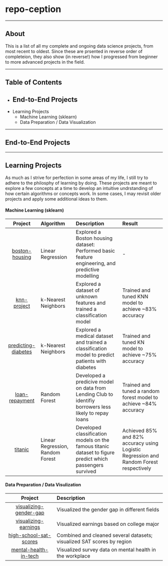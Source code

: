 # repo-ception

---
## About
This is a list of all my complete and ongoing data science projects, from most recent to oldest. Since these are prsented in reverse order of completeion, they also show (in reverse!) how I progressed from beginner to more advanced projects in the field.

---
## Table of Contents

- End-to-End Projects
  -
- Learning Projects
  - Machine Learning (sklearn)
  - Data Preparation / Data Visualization
___
## End-to-End Projects

___

## Learning Projects
As much as I strive for perfection in some areas of my life, I still try to adhere to the philosphy of learning by doing. These projects are meant to explore a few concepts at a time to develop an intuitive undrstanding of how certain algorithms or concepts work. In some cases, I may revisit older projects and apply some additional ideas to them.

#### Machine Learning (sklearn)
|Project|Algorithm|Description|Result|
|:--:|:--|:--|:--|
|[boston-housing](https://github.com/s-mushnoori/boston-housing)|Linear Regression|Explored a Boston housing dataset: Performed basic feature engineering, and predictive modelling|-|
|[knn-project](https://github.com/s-mushnoori/knn-project)|k-Nearest Neighbors|Explored a dataset of unknown features and trained a classification model|Trained and tuned KNN model to achieve ~83% accuracy|
|[predicting-diabetes](https://github.com/s-mushnoori/predicting-diabetes)|k-Nearest Neighbors|Explored a medical dataset and trained a classification model to predict patients with diabetes|Trained and tuned KN model to achieve ~75% accuracy|
|[loan-repayment](https://github.com/s-mushnoori/loan-repayment)|Random Forest|Developed a predicive model on data from Lending Club to identifiy borrowers less likely to repay loans|Trained and tuned a random forest model to achieve ~84% accuracy|
|[titanic](https://github.com/s-mushnoori/titanic)|Linear Regression, Random Forest|Developed classification models on the famous titanic dataset to figure predict which passengers survived|Achieved 85% and 82% accuracy using Logistic Regression and Random Forest respectively|

#### Data Preparation / Data Visulization
|Project|Description|
|:--:|:--|
|[visualizing-gender-gap](https://github.com/s-mushnoori/visualizing-gender-gap)|Visualized the gender gap in different fields|
|[visualizing-earnings](https://github.com/s-mushnoori/visualizing-earnings)|Visualized earnings based on college major|
|[high-school-sat-scores](https://github.com/s-mushnoori/high-school-sat-scores)|Combined and cleaned several datasets; visualized SAT scores by region|
|[mental-health-in-tech](https://github.com/s-mushnoori/mental-health-in-tech)|Visualized survey data on mental health in the workplace|
